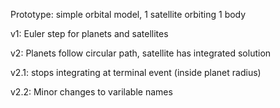 Prototype: simple orbital model, 1 satellite orbiting 1 body

v1: Euler step for planets and satellites

v2: Planets follow circular path, satellite has integrated solution

v2.1: stops integrating at terminal event (inside planet radius)

v2.2: Minor changes to varilable names
